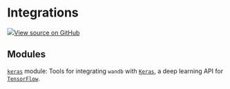 # Integrations

[![](https://www.tensorflow.org/images/GitHub-Mark-32px.png)View source on GitHub](https://www.github.com/wandb/client/tree/v0.12.1/wandb/__init__.py)

## Modules

[`keras`](keras/) module: Tools for integrating `wandb` with [`Keras`](https://keras.io/), a deep learning API for [`TensorFlow`](https://www.tensorflow.org/).


